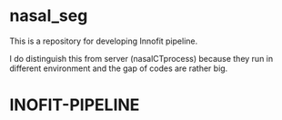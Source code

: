 # nasal_seg

This is a repository for developing Innofit pipeline.

I do distinguish this from server (nasalCTprocess) because they run in different environment and the gap of codes are rather big.
# INOFIT-PIPELINE
